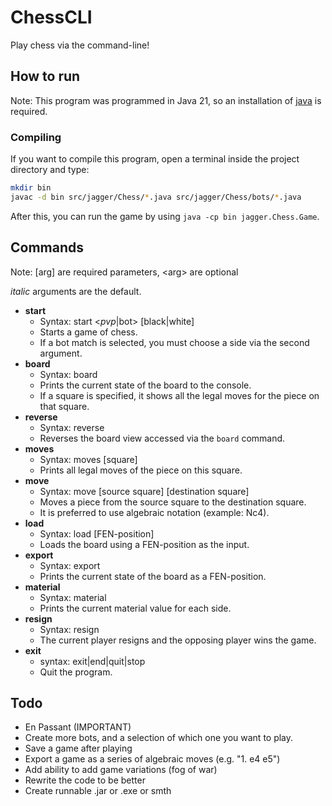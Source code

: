 # ChessCLI
Play chess via the command-line!
## How to run
Note: This program was programmed in Java 21, so an installation of [java](https://www.oracle.com/java/technologies/downloads/#java21) is required.

### **Compiling**
If you want to compile this program, open a terminal inside the project directory and type:
```bash
mkdir bin
javac -d bin src/jagger/Chess/*.java src/jagger/Chess/bots/*.java
```
After this, you can run the game by using `java -cp bin jagger.Chess.Game`.
## Commands
Note: [arg] are required parameters, \<arg\> are optional

*italic* arguments are the default.
- **start**
  - Syntax: start <*pvp*|bot> [black|white]
  - Starts a game of chess.
  - If a bot match is selected, you must choose a side via the second argument.
- **board**
  - Syntax: board <square>
  - Prints the current state of the board to the console.
  - If a square is specified, it shows all the legal moves for the piece on that square.
- **reverse**
  - Syntax: reverse
  - Reverses the board view accessed via the `board` command.
- **moves**
  - Syntax: moves [square]
  - Prints all legal moves of the piece on this square.
- **move**
  - Syntax: move [source square] [destination square]
  - Moves a piece from the source square to the destination square.
  - It is preferred to use algebraic notation (example: Nc4).
- **load**
  - Syntax: load [FEN-position]
  - Loads the board using a FEN-position as the input.
- **export**
  - Syntax: export
  - Prints the current state of the board as a FEN-position.
- **material**
  - Syntax: material
  - Prints the current material value for each side.
- **resign**
  - Syntax: resign
  - The current player resigns and the opposing player wins the game.
- **exit**
  - syntax: exit|end|quit|stop
  - Quit the program.
## Todo
- En Passant (IMPORTANT)
- Create more bots, and a selection of which one you want to play.
- Save a game after playing
- Export a game as a series of algebraic moves (e.g. "1. e4 e5")
- Add ability to add game variations (fog of war)
- Rewrite the code to be better
- Create runnable .jar or .exe or smth

